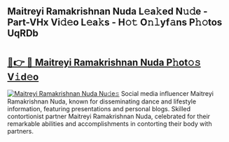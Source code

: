 ## Maitreyi Ramakrishnan Nuda L𝚎a𝚔ed N𝚞𝚍e - Part-VHx Vi𝚍𝚎o L𝚎a𝚔s - H𝚘𝚝 O𝚗𝚕yf𝚊ns P𝚑𝚘tos UqRDb

# <h2><a href="http://kf8t1f.oniu.top/?m=Maitreyi+Ramakrishnan+Nuda">🔗👉 🔴 Maitreyi Ramakrishnan Nuda P𝚑ot𝚘𝚜 V𝚒d𝚎o</a></h2>

[![Maitreyi Ramakrishnan Nuda Nu𝚍e𝚜](https://i.imgur.com/0qMVB7G.gif)](http://kf8t1f.oniu.top/?m=Maitreyi+Ramakrishnan+Nuda)
Social media influencer Maitreyi Ramakrishnan Nuda, known for disseminating dance and lifestyle information, featuring presentations and personal blogs. Skilled contortionist partner Maitreyi Ramakrishnan Nuda, celebrated for their remarkable abilities and accomplishments in contorting their body with partners.  
